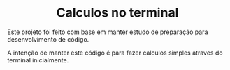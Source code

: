 <h1 align="center">Calculos no terminal</h1>

Este projeto foi feito com base em manter estudo de preparação para desenvolvimento de código.

A intenção de manter este código é para fazer calculos simples atraves do terminal inicialmente.